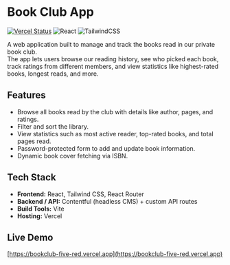 # Book Club App
[![Vercel Status](https://img.shields.io/github/deployments/emorlin/book-club/production?label=vercel&logo=vercel)](https://bookclub-five-red.vercel.app)
![React](https://img.shields.io/badge/react-18.2.0-61dafb?logo=react)
![TailwindCSS](https://img.shields.io/badge/tailwindcss-3.4.0-38bdf8?logo=tailwindcss)


A web application built to manage and track the books read in our private book club.  
The app lets users browse our reading history, see who picked each book, track ratings from different members, and view statistics like highest-rated books, longest reads, and more.

## Features
- Browse all books read by the club with details like author, pages, and ratings.  
- Filter and sort the library.  
- View statistics such as most active reader, top-rated books, and total pages read.  
- Password-protected form to add and update book information.  
- Dynamic book cover fetching via ISBN.

## Tech Stack
- **Frontend:** React, Tailwind CSS, React Router  
- **Backend / API:** Contentful (headless CMS) + custom API routes  
- **Build Tools:** Vite  
- **Hosting:** Vercel

## Live Demo
[https://bookclub-five-red.vercel.app](https://bookclub-five-red.vercel.app)
